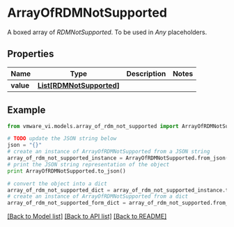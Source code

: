 # ArrayOfRDMNotSupported

A boxed array of *RDMNotSupported*. To be used in *Any* placeholders. 

## Properties
Name | Type | Description | Notes
------------ | ------------- | ------------- | -------------
**value** | [**List[RDMNotSupported]**](RDMNotSupported.md) |  | 

## Example

```python
from vmware_vi.models.array_of_rdm_not_supported import ArrayOfRDMNotSupported

# TODO update the JSON string below
json = "{}"
# create an instance of ArrayOfRDMNotSupported from a JSON string
array_of_rdm_not_supported_instance = ArrayOfRDMNotSupported.from_json(json)
# print the JSON string representation of the object
print ArrayOfRDMNotSupported.to_json()

# convert the object into a dict
array_of_rdm_not_supported_dict = array_of_rdm_not_supported_instance.to_dict()
# create an instance of ArrayOfRDMNotSupported from a dict
array_of_rdm_not_supported_form_dict = array_of_rdm_not_supported.from_dict(array_of_rdm_not_supported_dict)
```
[[Back to Model list]](../README.md#documentation-for-models) [[Back to API list]](../README.md#documentation-for-api-endpoints) [[Back to README]](../README.md)



